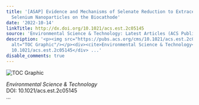```yaml
---
title: '[ASAP] Evidence and Mechanisms of Selenate Reduction to Extracellular Elemental
  Selenium Nanoparticles on the Biocathode'
date: '2022-10-14'
linkTitle: http://dx.doi.org/10.1021/acs.est.2c05145
source: 'Environmental Science & Technology: Latest Articles (ACS Publications)'
description: '<p><img src="https://pubs.acs.org/cms/10.1021/acs.est.2c05145/asset/images/medium/es2c05145_0008.gif"
  alt="TOC Graphic"/></p><div><cite>Environmental Science & Technology</cite></div><div>DOI:
  10.1021/acs.est.2c05145</div> ...'
disable_comments: true
---
```

<p><img src="https://pubs.acs.org/cms/10.1021/acs.est.2c05145/asset/images/medium/es2c05145_0008.gif" alt="TOC Graphic"/></p><div><cite>Environmental Science & Technology</cite></div><div>DOI: 10.1021/acs.est.2c05145</div> ...